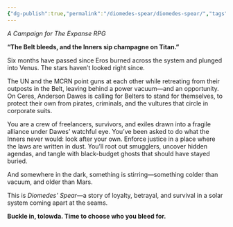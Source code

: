 ```yaml
---
{"dg-publish":true,"permalink":"/diomedes-spear/diomedes-spear/","tags":["gardenEntry"]}
---
```


_A Campaign for The Expanse RPG_

**“The Belt bleeds, and the Inners sip champagne on Titan.”**

Six months have passed since Eros burned across the system and plunged into Venus. The stars haven’t looked right since.

The UN and the MCRN point guns at each other while retreating from their outposts in the Belt, leaving behind a power vacuum—and an opportunity. On Ceres, Anderson Dawes is calling for Belters to stand for themselves, to protect their own from pirates, criminals, and the vultures that circle in corporate suits.

You are a crew of freelancers, survivors, and exiles drawn into a fragile alliance under Dawes’ watchful eye. You’ve been asked to do what the Inners never would: look after your own. Enforce justice in a place where the laws are written in dust. You’ll root out smugglers, uncover hidden agendas, and tangle with black-budget ghosts that should have stayed buried.

And somewhere in the dark, something is stirring—something colder than vacuum, and older than Mars.

This is _Diomedes’ Spear_—a story of loyalty, betrayal, and survival in a solar system coming apart at the seams.

**Buckle in, tolowda. Time to choose who you bleed for.**